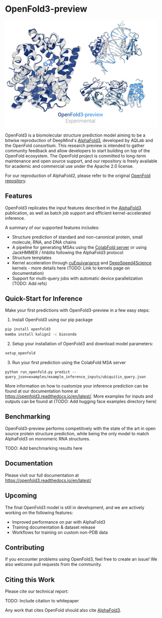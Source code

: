 # OpenFold3-preview
<picture>
  <source media="(prefers-color-scheme: dark)" srcset="imgs/predictions_combined_dark.png">
  <source media="(prefers-color-scheme: light)" srcset="imgs/predictions_combined_light.png">
  <img alt="Comparison of OpenFold and experimental structures" src="imgs/predictions_combined_light.png">
</picture>

OpenFold3 is a biomolecular structure prediction model aiming to be a bitwise reproduction of DeepMind's 
[AlphaFold3](https://github.com/deepmind/alphafold3), developed by AQLab and the OpenFold consortium. This research preview is intended to gather community feedback and allow developers to start building on top of the OpenFold ecosystem. The OpenFold project is committed to long-term maintenance and open source support, and our repository is freely available for academic and commercial use under the Apache 2.0 license.

For our reproduction of AlphaFold2, please refer to the original [OpenFold repository](https://github.com/aqlaboratory/openfold).

## Features

OpenFold3 replicates the input features described in the [AlphaFold3](https://www.nature.com/articles/s41586-024-07487-w) publication, as well as batch job support and efficient kernel-accelerated inference.

A summary of our supported features includes:
- Structure prediction of standard and non-canonical protein, small molecule, RNA, and DNA chains
- A pipeline for generating MSAs using the [ColabFold server](https://github.com/sokrypton/ColabFold) or using JackHMMER / hhblits following the AlphaFold3 protocol
- Structure templates
- Kernel acceleration through [cuEquivariance](https://docs.nvidia.com/cuda/cuequivariance) and [DeepSpeed4Science](https://www.deepspeed.ai/tutorials/ds4sci_evoformerattention/) kernels - more details here (TODO: Link to kernels page on documentation)
- Support for multi-query jobs with automatic device parallelization (TODO: Add refs)

## Quick-Start for Inference

Make your first predictions with OpenFold3-preview in a few easy steps:


1. Install OpenFold3 using our pip package
```bash
pip install openfold3 
mamba install kalign2 -c bioconda
```

2. Setup your installation of OpenFold3 and download model parameters:
```bash
setup_openfold
```

3. Run your first prediction using the ColabFold MSA server

```
python run_openfold.py predict --query_json=examples/example_inference_inputs/ubiquitin_query.json
```

More information on how to customize your inference prediction can be found at our documentation home at https://openfold3.readthedocs.io/en/latest/. More examples for inputs and outputs can be found at (TODO: Add hugging face examples directory here)

## Benchmarking
OpenFold3-preview performs competitively with the state of the art in open source protein structure prediction, while being the only model to match AlphaFold3 on monomeric RNA structures.

TODO: Add benchmarking results here

## Documentation

Please visit our full documentation at https://openfold3.readthedocs.io/en/latest/

## Upcoming
The final OpenFold3 model is still in development, and we are actively working on the following features:
- Improved performance on par with AlphaFold3
- Training documentation & dataset release
- Workflows for training on custom non-PDB data

## Contributing

If you encounter problems using OpenFold3, feel free to create an issue! We also
welcome pull requests from the community.

## Citing this Work

Please cite our technical report:

TODO: Include citation to whitepaper

Any work that cites OpenFold should also cite [AlphaFold3](https://www.nature.com/articles/s41586-024-07487-w).

